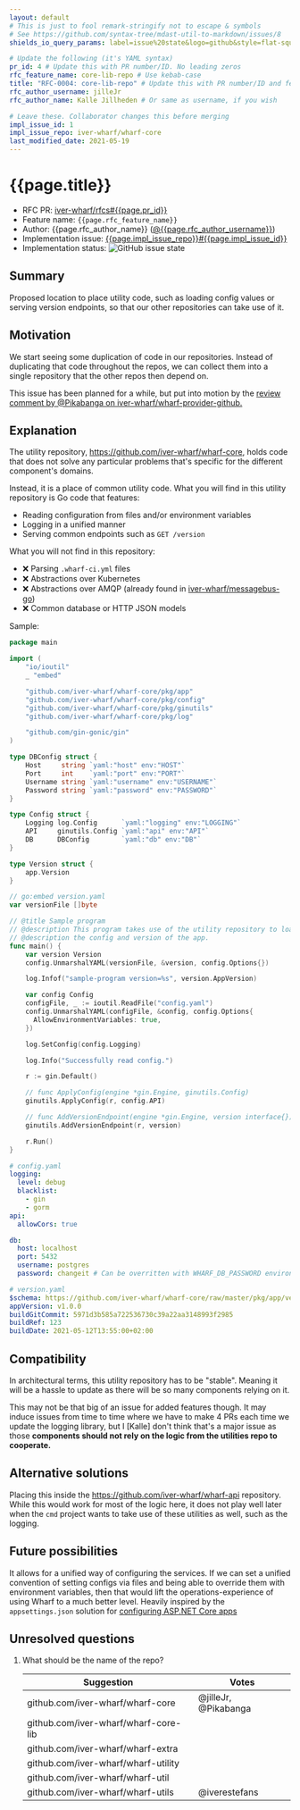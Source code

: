 ```yaml
---
layout: default
# This is just to fool remark-stringify not to escape & symbols
# See https://github.com/syntax-tree/mdast-util-to-markdown/issues/8
shields_io_query_params: label=issue%20state&logo=github&style=flat-square

# Update the following (it's YAML syntax)
pr_id: 4 # Update this with PR number/ID. No leading zeros
rfc_feature_name: core-lib-repo # Use kebab-case
title: "RFC-0004: core-lib-repo" # Update this with PR number/ID and feature name. Use leading zeros
rfc_author_username: jilleJr
rfc_author_name: Kalle Jillheden # Or same as username, if you wish

# Leave these. Collaborator changes this before merging
impl_issue_id: 1
impl_issue_repo: iver-wharf/wharf-core
last_modified_date: 2021-05-19
---
```


# {{page.title}}

- RFC PR: [iver-wharf/rfcs#{{page.pr_id}}](https://github.com/iver-wharf/rfcs/pull/{{page.pr_id}})
- Feature name: `{{page.rfc_feature_name}}`
- Author: {{page.rfc_author_name}} ([@{{page.rfc_author_username}}](https://github.com/{{page.rfc_author_username}}))
- Implementation issue: [{{page.impl_issue_repo}}#{{page.impl_issue_id}}](https://github.com/{{page.impl_issue_repo}}/issues/{{page.impl_issue_id}})
- Implementation status: ![GitHub issue state](https://img.shields.io/github/issues/detail/state/{{page.impl_issue_repo}}/{{page.impl_issue_id}}?{{page.shields_io_query_params}})

## Summary

Proposed location to place utility code, such as loading config values or
serving version endpoints, so that our other repositories can take use of it.

## Motivation

We start seeing some duplication of code in our repositories. Instead of
duplicating that code throughout the repos, we can collect them into a single
repository that the other repos then depend on.

This issue has been planned for a while, but put into motion by the
[review comment by @Pikabanga on iver-wharf/wharf-provider-github.](https://github.com/iver-wharf/wharf-provider-github/pull/5#discussion_r630345589)

## Explanation

The utility repository, <https://github.com/iver-wharf/wharf-core>, holds code
that does not solve any particular problems that's specific for the different
component's domains.

Instead, it is a place of common utility code. What you will find in this
utility repository is Go code that features:

- Reading configuration from files and/or environment variables
- Logging in a unified manner
- Serving common endpoints such as `GET /version`

What you will not find in this repository:

- ❌ Parsing `.wharf-ci.yml` files
- ❌ Abstractions over Kubernetes
- ❌ Abstractions over AMQP (already found in [iver-wharf/messagebus-go](https://github.com/iver-wharf/messagebus-go))
- ❌ Common database or HTTP JSON models

Sample:

```go
package main

import (
    "io/ioutil"
    _ "embed"

    "github.com/iver-wharf/wharf-core/pkg/app"
    "github.com/iver-wharf/wharf-core/pkg/config"
    "github.com/iver-wharf/wharf-core/pkg/ginutils"
    "github.com/iver-wharf/wharf-core/pkg/log"

    "github.com/gin-gonic/gin"
)

type DBConfig struct {
    Host     string `yaml:"host" env:"HOST"`
    Port     int    `yaml:"port" env:"PORT"`
    Username string `yaml:"username" env:"USERNAME"`
    Password string `yaml:"password" env:"PASSWORD"`
}

type Config struct {
    Logging log.Config      `yaml:"logging" env:"LOGGING"`
    API     ginutils.Config `yaml:"api" env:"API"`
    DB      DBConfig        `yaml:"db" env:"DB"`
}

type Version struct {
    app.Version
}

// go:embed version.yaml
var versionFile []byte

// @title Sample program
// @description This program takes use of the utility repository to load in
// @description the config and version of the app.
func main() {
    var version Version
    config.UnmarshalYAML(versionFile, &version, config.Options{})

    log.Infof("sample-program version=%s", version.AppVersion)

    var config Config
    configFile, _ := ioutil.ReadFile("config.yaml")
    config.UnmarshalYAML(configFile, &config, config.Options{
      AllowEnvironmentVariables: true,
    })

    log.SetConfig(config.Logging)

    log.Info("Successfully read config.")

    r := gin.Default()

    // func ApplyConfig(engine *gin.Engine, ginutils.Config)
    ginutils.ApplyConfig(r, config.API)

    // func AddVersionEndpoint(engine *gin.Engine, version interface{})
    ginutils.AddVersionEndpoint(r, version)

    r.Run()
}
```

```yaml
# config.yaml
logging:
  level: debug
  blacklist:
    - gin
    - gorm
api:
  allowCors: true

db:
  host: localhost
  port: 5432
  username: postgres
  password: changeit # Can be overritten with WHARF_DB_PASSWORD environment variable
```

```yaml
# version.yaml
$schema: https://github.com/iver-wharf/wharf-core/raw/master/pkg/app/version-schema.json
appVersion: v1.0.0
buildGitCommit: 5971d3b585a722536730c39a22aa3148993f2985
buildRef: 123
buildDate: 2021-05-12T13:55:00+02:00
```

## Compatibility

In architectural terms, this utility repository has to be "stable". Meaning it
will be a hassle to update as there will be so many components relying on it.

This may not be that big of an issue for added features though. It may induce
issues from time to time where we have to make 4 PRs each time we update the
logging library, but I \[Kalle] don't think that's a major issue as those
**components should not rely on the logic from the utilities repo to
cooperate.**

## Alternative solutions

Placing this inside the <https://github.com/iver-wharf/wharf-api> repository.
While this would work for most of the logic here, it does not play well later
when the `cmd` project wants to take use of these utilities as well, such as
the logging.

## Future possibilities

It allows for a unified way of configuring the services. If we can set a
unified convention of setting configs via files and being able to override them
with environment variables, then that would lift the operations-experience of
using Wharf to a much better level. Heavily inspired by the `appsettings.json`
solution for [configuring ASP.NET Core apps](https://docs.microsoft.com/en-us/aspnet/core/fundamentals/configuration/?view=aspnetcore-5.0)

## Unresolved questions

1. What should be the name of the repo?

   | Suggestion                           | Votes                |
   | ----------                           | -----                |
   | github.com/iver-wharf/wharf-core     | @jilleJr, @Pikabanga |
   | github.com/iver-wharf/wharf-core-lib |                      |
   | github.com/iver-wharf/wharf-extra    |                      |
   | github.com/iver-wharf/wharf-utility  |                      |
   | github.com/iver-wharf/wharf-util     |                      |
   | github.com/iver-wharf/wharf-utils    | @iverestefans        |
